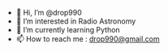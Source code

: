 - 👋 Hi, I’m @drop990
- 👀 I’m interested in Radio Astronomy
- 🌱 I’m currently learning Python
- 📫 How to reach me : drop990@gmail.com

<!---
drop990/drop990 is a ✨ special ✨ repository because its `README.md` (this file) appears on your GitHub profile.
You can click the Preview link to take a look at your changes.
--->
